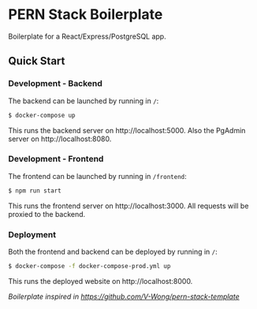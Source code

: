 # PERN Stack Boilerplate
Boilerplate for a React/Express/PostgreSQL app.

## Quick Start
### Development - Backend
The backend can be launched by running in ``/``:
```bash
$ docker-compose up
```
This runs the backend server on http://localhost:5000.
Also the PgAdmin server on http://localhost:8080.

### Development - Frontend
The frontend can be launched by running in ``/frontend``:
```bash
$ npm run start
```
This runs the frontend server on http://localhost:3000. All requests will be proxied to the backend.

### Deployment
Both the frontend and backend can be deployed by running in ``/``:
```bash
$ docker-compose -f docker-compose-prod.yml up
```
This runs the deployed website on http://localhost:8000.


*Boilerplate inspired in https://github.com/V-Wong/pern-stack-template*
